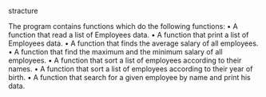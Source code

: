 stracture

The program contains functions which do the following functions: 
    • A function that read a list of Employees data.
    • A function that print a list of Employees data.
    • A function that finds the average salary of all employees.
    • A function that find the maximum and the minimum salary of all employees.
    • A function that sort a list of employees according to their names.
    • A function that sort a list of employees according to their year of birth.
    • A function that search for a given employee by name and print his data.
